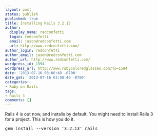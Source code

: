 ```yaml
---
layout: post
status: publish
published: true
title: Installing Rails 3.2.13
author:
  display_name: redconfetti
  login: redconfetti
  email: jason@redconfetti.com
  url: http://www.redconfetti.com/
author_login: redconfetti
author_email: jason@redconfetti.com
author_url: http://www.redconfetti.com/
wordpress_id: 1594
wordpress_url: http://www.rubycoloredglasses.com/?p=1594
date: '2013-07-16 03:00:40 -0700'
date_gmt: '2013-07-16 03:00:40 -0700'
categories:
- Ruby on Rails
tags:
- Rails 3
comments: []
---
```

<p>Rails 4 is out now, and installs by default. You might need to install Rails 3 for a project. This is how you do it.</p>
<pre class="brush:shell">gem install --version '3.2.13' rails</pre><br />
 </p>
